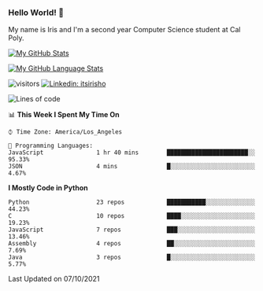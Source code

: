 ### Hello World! 👋

My name is Iris and I'm a second year Computer Science student at Cal Poly. 


[![My GitHub Stats](https://github-readme-stats.vercel.app/api?username=sleepyStick&show_icons=true&&count_private=true&include_all_commits=true&theme=buefy)]()

[![My GitHub Language Stats](https://github-readme-stats.vercel.app/api/top-langs/?username=sleepyStick&langs_count=5&theme=buefy)]()

![visitors](https://visitor-badge.glitch.me/badge?page_id=sleepyStick.sleepyStick)
[![Linkedin: itsirisho](https://img.shields.io/badge/-itsirisho-informational?style=flat-square&logo=Linkedin&logoColor=white&link=https://www.linkedin.com/in/itsirisho/)](https://www.linkedin.com/in/itsirisho/)

<!--START_SECTION:waka-->
![Lines of code](https://img.shields.io/badge/From%20Hello%20World%20I%27ve%20Written-13.2%20million%20lines%20of%20code-blue)

📊 **This Week I Spent My Time On** 

```text
⌚︎ Time Zone: America/Los_Angeles

💬 Programming Languages: 
JavaScript               1 hr 40 mins        ███████████████████████░░   95.33% 
JSON                     4 mins              █░░░░░░░░░░░░░░░░░░░░░░░░   4.67%

```

**I Mostly Code in Python** 

```text
Python                   23 repos            ███████████░░░░░░░░░░░░░░   44.23% 
C                        10 repos            ████░░░░░░░░░░░░░░░░░░░░░   19.23% 
JavaScript               7 repos             ███░░░░░░░░░░░░░░░░░░░░░░   13.46% 
Assembly                 4 repos             ██░░░░░░░░░░░░░░░░░░░░░░░   7.69% 
Java                     3 repos             █░░░░░░░░░░░░░░░░░░░░░░░░   5.77%

```



 Last Updated on 07/10/2021
<!--END_SECTION:waka-->

<!--
**konanyuta/konanyuta** is a ✨ _special_ ✨ repository because its `README.md` (this file) appears on your GitHub profile.

Here are some ideas to get you started:

- 🔭 I’m currently working on ...
- 🌱 I’m currently learning ...
- 👯 I’m looking to collaborate on ...
- 🤔 I’m looking for help with ...
- 💬 Ask me about ...
- 📫 How to reach me: ...
- 😄 Pronouns: ...
- ⚡ Fun fact: ...
-->
